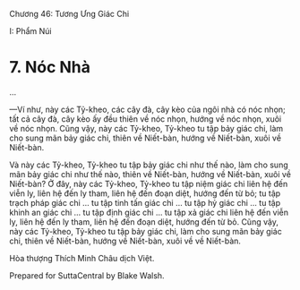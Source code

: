  

Chương 46: Tương Ưng Giác Chi

I: Phẩm Núi

# 7\. Nóc Nhà

…

—Ví như, này các Tỷ-kheo, các cây đà, cây kèo của ngôi nhà có nóc nhọn; tất cả cây đà, cây kèo ấy đều thiên về nóc nhọn, hướng về nóc nhọn, xuôi về nóc nhọn. Cũng vậy, này các Tỷ-kheo, Tỷ-kheo tu tập bảy giác chi, làm cho sung mãn bảy giác chi, thiên về Niết-bàn, hướng về Niết-bàn, xuôi về Niết-bàn.

Và này các Tỷ-kheo, Tỷ-kheo tu tập bảy giác chi như thế nào, làm cho sung mãn bảy giác chi như thế nào, thiên về Niết-bàn, hướng về Niết-bàn, xuôi về Niết-bàn? Ở đây, này các Tỷ-kheo, Tỷ-kheo tu tập niệm giác chi liên hệ đến viễn ly, liên hệ đến ly tham, liên hệ đến đoạn diệt, hướng đến từ bỏ; tu tập trạch pháp giác chi … tu tập tinh tấn giác chi … tu tập hỷ giác chi … tu tập khinh an giác chi … tu tập định giác chi … tu tập xả giác chi liên hệ đến viễn ly, liên hệ đến ly tham, liên hệ đến đoạn diệt, hướng đến từ bỏ. Cũng vậy, này các Tỷ-kheo, Tỷ-kheo tu tập bảy giác chi, làm cho sung mãn bảy giác chi, thiên về Niết-bàn, hướng về Niết-bàn, xuôi về về Niết-bàn.

Hòa thượng Thích Minh Châu dịch Việt.

Prepared for SuttaCentral by Blake Walsh.